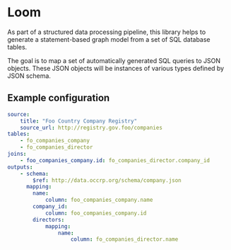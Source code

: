# Loom

As part of a structured data processing pipeline, this library helps to generate
a statement-based graph model from a set of SQL database tables.

The goal is to map a set of automatically generated SQL queries to JSON objects.
These JSON objects will be instances of various types defined by JSON schema.

## Example configuration

```yaml
source:
    title: "Foo Country Company Registry"
    source_url: http://registry.gov.foo/companies
tables:
    - fo_companies_company
    - fo_companies_director
joins:
    - foo_companies_company.id: fo_companies_director.company_id
outputs:
    - schema:
        $ref: http://data.occrp.org/schema/company.json
      mapping:
        name:
            column: foo_companies_company.name
        company_id:
            column: foo_companies_company.id
        directors:
            mapping:
                name:
                    column: fo_companies_director.name
```
